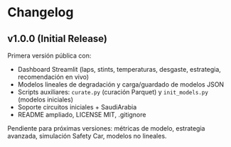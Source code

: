 # Changelog

## v1.0.0 (Initial Release)

Primera versión pública con:

- Dashboard Streamlit (laps, stints, temperaturas, desgaste, estrategia, recomendación en vivo)
- Modelos lineales de degradación y carga/guardado de modelos JSON
- Scripts auxiliares: `curate.py` (curación Parquet) y `init_models.py` (modelos iniciales)
- Soporte circuitos iniciales + SaudiArabia
- README ampliado, LICENSE MIT, .gitignore

Pendiente para próximas versiones: métricas de modelo, estrategia avanzada, simulación Safety Car, modelos no lineales.
